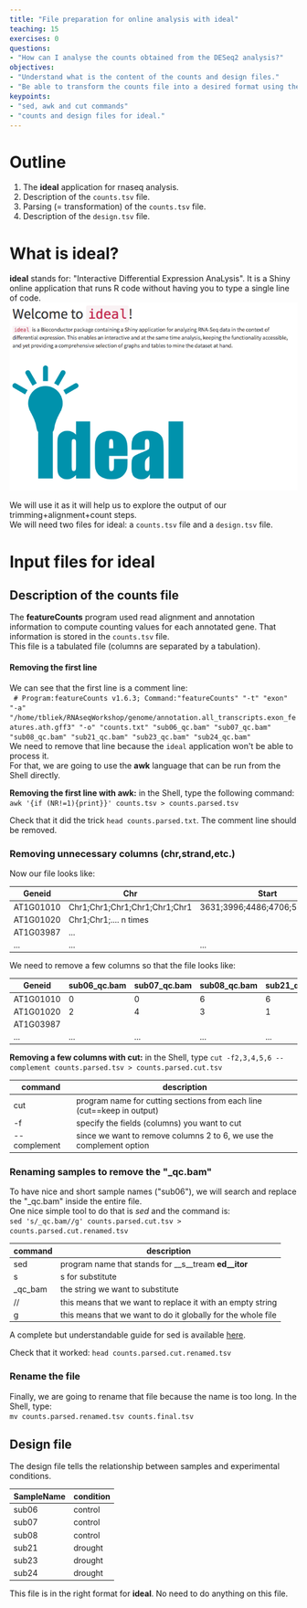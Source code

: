 ```yaml
---
title: "File preparation for online analysis with ideal"
teaching: 15
exercises: 0
questions:
- "How can I analyse the counts obtained from the DESeq2 analysis?"
objectives:
- "Understand what is the content of the counts and design files."
- "Be able to transform the counts file into a desired format using the Shell."
keypoints:
- "sed, awk and cut commands"
- "counts and design files for ideal."
---
```


# Outline
1. The __ideal__ application for rnaseq analysis.
2. Description of the `counts.tsv` file.
3. Parsing (= transformation) of the `counts.tsv` file.
4. Description of the `design.tsv` file.

# What is ideal?
__ideal__ stands for: "Interactive Differential Expression AnaLysis". It is a Shiny online application that runs R code without having you to type a single line of code.       
![](https://github.com/ScienceParkStudyGroup/2019-03-07-rnaseq-workshop/blob/gh-pages/images/ideal_presentation.png)  

We will use it as it will help us to explore the output of our trimming+alignment+count steps.  
We will need two files for ideal: a `counts.tsv` file and a `design.tsv` file.



# Input files for ideal
## Description of the counts file
The __featureCounts__ program used read alignment and annotation information to compute counting values for each annotated gene. That information is stored in the `counts.tsv` file.    
This file is a tabulated file (columns are separated by a tabulation).     

#### Removing the first line
We can see that the first line is a comment line:  
` # Program:featureCounts v1.6.3; Command:"featureCounts" "-t" "exon" "-a" "/home/tbliek/RNAseqWorkshop/genome/annotation.all_transcripts.exon_features.ath.gff3" "-o" "counts.txt" "sub06_qc.bam" "sub07_qc.bam" "sub08_qc.bam" "sub21_qc.bam" "sub23_qc.bam" "sub24_qc.bam"`   
We need to remove that line because the `ideal` application won't be able to process it.  
For that, we are going to use the __awk__ language that can be run from the Shell directly.

__Removing the first line with awk:__ in the Shell, type the following command:    
 `awk '{if (NR!=1){print}}' counts.tsv > counts.parsed.tsv`

 Check that it did the trick `head counts.parsed.txt`. The comment line should be removed.

### Removing unnecessary columns (chr,strand,etc.)
Now our file looks like:   

| Geneid    | Chr                           | Start                         | End                           | Strand      | Length | sub06_qc.bam | sub07_qc.bam | sub08_qc.bam | sub21_qc.bam | sub23_qc.bam | sub24_qc.bam |
|-----------|-------------------------------|-------------------------------|-------------------------------|-------------|--------|--------------|--------------|--------------|--------------|--------------|--------------|
| AT1G01010 | Chr1;Chr1;Chr1;Chr1;Chr1;Chr1 | 3631;3996;4486;4706;5174;5439 | 3913;4276;4605;5095;5326;5899 | +;+;+;+;+;+ | 1688   | 0            | 0            | 6            | 6            | 3            | 10           |
| AT1G01020 |  Chr1;Chr1;.... n times       |                               |                               |             |        | 2            | 4            | 3            | 1            | 2            | 1            |
| AT1G03987 | ...                           |                               |                               |             |        |              |              |              |              |              |              |
| ...       | ...                           | ...                           | ...                           | ...         | ...    | ...          | ...          | ...          | ...          | ...          | ...          |


We need to remove a few columns so that the file looks like:  

| Geneid    | sub06_qc.bam | sub07_qc.bam | sub08_qc.bam | sub21_qc.bam | sub23_qc.bam | sub24_qc.bam |
|-----------|--------------|--------------|--------------|--------------|--------------|--------------|
| AT1G01010 | 0            | 0            | 6            | 6            | 3            | 10           |
| AT1G01020 | 2            | 4            | 3            | 1            | 2            | 1            |
| AT1G03987 |              |              |              |              |              |              |
| ...       | ...          | ...          | ...          | ...          | ...          | ...          |

__Removing a few columns with cut:__ in the Shell, type `cut -f2,3,4,5,6 --complement counts.parsed.tsv > counts.parsed.cut.tsv`

| command | description |
| -------- | -------- |
| cut | program name for cutting sections from each line (cut==keep in output)|
| -f | specify the fields (columns) you want to cut |
|--complement | since we want to remove columns 2 to 6, we use the complement option |  

### Renaming samples to remove the "\_qc.bam"
To have nice and short sample names ("sub06"), we will search and replace the "\_qc.bam" inside the entire file.    
One nice simple tool to do that is _sed_ and the command is:  
`sed 's/_qc.bam//g' counts.parsed.cut.tsv > counts.parsed.cut.renamed.tsv`  

| command | description |
| -------- | -------- |
| sed | program name that stands for __s__tream __ed__itor__ |
| s | s for substitute |
| _qc_bam | the string we want to substitute |
| // | this means that we want to replace it with an empty string |
| g | this means that we want to do it globally for the whole file |

A complete but understandable guide for sed is available [here](http://www.grymoire.com/Unix/Sed.html).

Check that it worked: `head counts.parsed.cut.renamed.tsv`

### Rename the file
Finally, we are going to rename that file because the name is too long. In the Shell, type:  
`mv counts.parsed.renamed.tsv counts.final.tsv`

## Design file
The design file tells the relationship between samples and experimental conditions.

| SampleName | condition |
|------------|-----------|
| sub06 | control |
| sub07 | control |
| sub08 | control |
| sub21 | drought |
| sub23 | drought |
| sub24 | drought |  

This file is in the right format for __ideal__. No need to do anything on this file.
